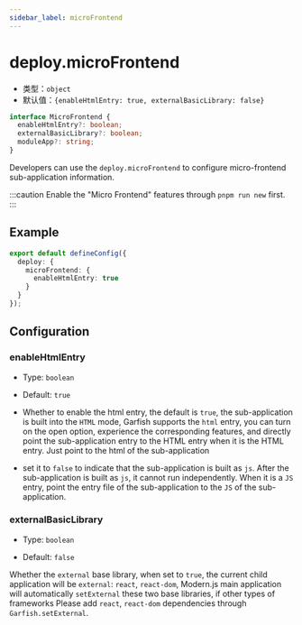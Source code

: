 ```yaml
---
sidebar_label: microFrontend
---
```


# deploy.microFrontend

* 类型：`object`
* 默认值：`{enableHtmlEntry: true, externalBasicLibrary: false}`

```ts
interface MicroFrontend {
  enableHtmlEntry?: boolean;
  externalBasicLibrary?: boolean;
  moduleApp?: string;
}
```

Developers can use the `deploy.microFrontend` to configure micro-frontend sub-application information.

:::caution
Enable the "Micro Frontend" features through `pnpm run new` first.
:::

## Example

```ts
export default defineConfig({
  deploy: {
    microFrontend: {
      enableHtmlEntry: true
    }
  }
});
```

## Configuration

### enableHtmlEntry

* Type: `boolean`

* Default: `true`

* Whether to enable the html entry, the default is `true`, the sub-application is built into the `HTML` mode, Garfish supports the `html` entry, you can turn on the open option, experience the corresponding features, and directly point the sub-application entry to the HTML entry when it is the HTML entry. Just point to the html of the sub-application
* set it to `false` to indicate that the sub-application is built as `js`. After the sub-application is built as `js`, it cannot run independently. When it is a `JS` entry, point the entry file of the sub-application to the `JS` of the sub-application.


### externalBasicLibrary

* Type: `boolean`

* Default: `false`

Whether the `external` base library, when set to `true`, the current child application will be `external`: `react`, `react-dom`, Modern.js main application will automatically `setExternal` these two base libraries, if other types of frameworks Please add `react`, `react-dom` dependencies through `Garfish.setExternal`.
